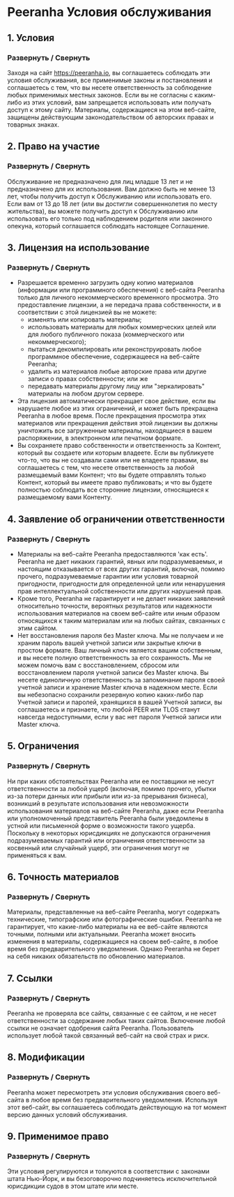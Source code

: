 # Peeranha Условия обслуживания
## 1. Условия
### Развернуть / Свернуть

Заходя на сайт https://peeranha.io, вы соглашаетесь соблюдать эти условия обслуживания, все применимые законы и постановления и соглашаетесь с тем, что вы несете ответственность за соблюдение любых применимых местных законов. Если вы не согласны с каким-либо из этих условий, вам запрещается использовать или получать доступ к этому сайту. Материалы, содержащиеся на этом веб-сайте, защищены действующим законодательством об авторских правах и товарных знаках.

## 2. Право на участие
### Развернуть / Свернуть

Обслуживание не предназначено для лиц младше 13 лет и не предназначено для их использования. Вам должно быть не менее 13 лет, чтобы получить доступ к Обслуживанию или использовать его. Если вам от 13 до 18 лет (или вы достигли совершеннолетия по месту жительства), вы можете получить доступ к Обслуживанию или использовать его только под наблюдением родителя или законного опекуна, который соглашается соблюдать настоящее Соглашение.

## 3. Лицензия на использование
### Развернуть / Свернуть

- Разрешается временно загрузить одну копию материалов (информации или программного обеспечения) с веб-сайта Peeranha только для личного некоммерческого временного просмотра. Это предоставление лицензии, а не передача права собственности, и в соответствии с этой лицензией вы не можете:
	- изменять или копировать материалы;
	- использовать материалы для любых коммерческих целей или для любого публичного показа (коммерческого или некоммерческого);
	- пытаться декомпилировать или реконструировать любое программное обеспечение, содержащееся на веб-сайте Peeranha;
	- удалить из материалов любые авторские права или другие записи о правах собственности; или же
	- передавать материалы другому лицу или "зеркалировать" материалы на любом другом сервере.
- Эта лицензия автоматически прекращает свое действие, если вы нарушаете любое из этих ограничений, и может быть прекращена Peeranha в любое время. После прекращения просмотра этих материалов или прекращения действия этой лицензии вы должны уничтожить все загруженные материалы, находящиеся в вашем распоряжении, в электронном или печатном формате.
- Вы сохраняете право собственности и ответственность за Контент, который вы создаете или которым владеете. Если вы публикуете что-то, что вы не создавали сами или не владеете правами, вы соглашаетесь с тем, что несете ответственность за любой размещаемый вами Контент; что вы будете отправлять только Контент, который вы имеете право публиковать; и что вы будете полностью соблюдать все сторонние лицензии, относящиеся к размещаемому вами Контенту.

## 4. Заявление об ограничении ответственности
### Развернуть / Свернуть

- Материалы на веб-сайте Peeranha предоставляются 'как есть'. Peeranha не дает никаких гарантий, явных или подразумеваемых, и настоящим отказывается от всех других гарантий, включая, помимо прочего, подразумеваемые гарантии или условия товарной пригодности, пригодности для определенной цели или ненарушения прав интеллектуальной собственности или других нарушений прав.
- Кроме того, Peeranha не гарантирует и не делает никаких заявлений относительно точности, вероятных результатов или надежности использования материалов на своем веб-сайте или иным образом относящихся к таким материалам или на любых сайтах, связанных с этим сайтом.
- Нет восстановления пароля без Master ключа. Мы не получаем и не храним пароль вашей учетной записи или закрытые ключи в простом формате. Ваш личный ключ является вашим собственным, и вы несете полную ответственность за его сохранность. Мы не можем помочь вам с восстановлением, сбросом или восстановлением пароля учетной записи без Master ключа. Вы несете единоличную ответственность за запоминание пароля своей учетной записи и хранение Master ключа в надежном месте. Если вы небезопасно сохранили резервную копию каких-либо пар Учетной записи и паролей, хранящихся в вашей Учетной записи, вы соглашаетесь и признаете, что любой PEER или TLOS станут навсегда недоступными, если у вас нет пароля Учетной записи или Master ключа.

## 5. Ограничения
### Развернуть / Свернуть
Ни при каких обстоятельствах Peeranha или ее поставщики не несут ответственности за любой ущерб (включая, помимо прочего, убытки из-за потери данных или прибыли или из-за прерывания бизнеса), возникший в результате использования или невозможности использования материалов на веб-сайте Peeranha, даже если Peeranha или уполномоченный представитель Peeranha были уведомлены в устной или письменной форме о возможности такого ущерба. Поскольку в некоторых юрисдикциях не допускаются ограничения подразумеваемых гарантий или ограничения ответственности за косвенный или случайный ущерб, эти ограничения могут не применяться к вам.

## 6. Точность материалов
### Развернуть / Свернуть
Материалы, представленные на веб-сайте Peeranha, могут содержать технические, типографские или фотографические ошибки. Peeranha не гарантирует, что какие-либо материалы на ее веб-сайте являются точными, полными или актуальными. Peeranha может вносить изменения в материалы, содержащиеся на своем веб-сайте, в любое время без предварительного уведомления. Однако Peeranha не берет на себя никаких обязательств по обновлению материалов.

## 7. Ссылки
### Развернуть / Свернуть
Peeranha не проверяла все сайты, связанные с ее сайтом, и не несет ответственности за содержание любых таких сайтов. Включение любой ссылки не означает одобрения сайта Peeranha. Пользователь использует любой такой связанный веб-сайт на свой страх и риск.

## 8. Модификации
### Развернуть / Свернуть
Peeranha может пересмотреть эти условия обслуживания своего веб-сайта в любое время без предварительного уведомления. Используя этот веб-сайт, вы соглашаетесь соблюдать действующую на тот момент версию данных условий обслуживания.

## 9. Применимое право
### Развернуть / Свернуть
Эти условия регулируются и толкуются в соответствии с законами штата Нью-Йорк, и вы безоговорочно подчиняетесь исключительной юрисдикции судов в этом штате или месте.